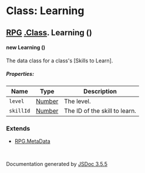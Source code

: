 # Class: Learning

## [RPG](RPG.md) [.Class](RPG.Class.md).  Learning ()

#### new Learning ()

The data class for a class's [Skills to Learn].

##### Properties:

| Name | Type | Description |
| --- | --- | --- |
| `level` | [Number](Number.md) | The level. |
| `skillId` | [Number](Number.md) | The ID of the skill to learn. |

<dl>
</dl>

### Extends

* [RPG.MetaData](RPG.MetaData.md)

 <br>

  Documentation generated by [JSDoc 3.5.5](https://github.com/jsdoc3/jsdoc)
